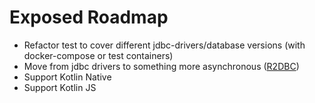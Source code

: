 # Exposed Roadmap

* Refactor test to cover different jdbc-drivers/database versions (with docker-compose or test containers)
* Move from jdbc drivers to something more asynchronous ([R2DBC](https://r2dbc.io/))
* Support Kotlin Native
* Support Kotlin JS
